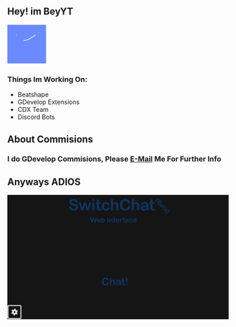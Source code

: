 ## Hey! im BeyYT
[![Hey! im this blob of text lmao](channels4_profile.jpg)](https://youtube.com/c/BeyYT)
### Things Im Working On:
- Beatshape
- GDevelop Extensions
- CDX Team
- Discord Bots

## About Commisions
### I do GDevelop Commisions, Please [E-Mail](mailto:beyytgd@gmail.com?subject=GDevelop%20Commision) Me For Further Info

## Anyways ADIOS
[![Watch the video](aaaaaaaaaaaa.png)](https://beyyt.github.io/Switchchat/)
